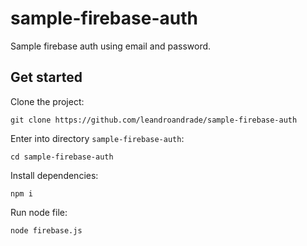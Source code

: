 # sample-firebase-auth

Sample firebase auth using email and password.

## Get started

Clone the project:
```
git clone https://github.com/leandroandrade/sample-firebase-auth
```

Enter into directory `sample-firebase-auth`:
```
cd sample-firebase-auth
```

Install dependencies:
```
npm i
```

Run node file:
```
node firebase.js
```